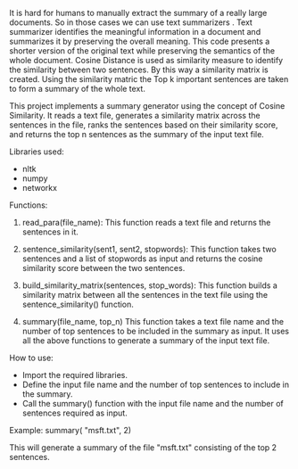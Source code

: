 It is hard for humans to manually extract the summary of a really large documents. So in those cases we can use text summarizers . Text summarizer identifies the meaningful information in a document and summarizes it by preserving the overall meaning. This code presents a shorter version of the original text while preserving the semantics of the whole document. Cosine Distance is used as similarity measure to identify the similarity between two sentences. By this way a similarity matrix is created. Using the similarity matric the Top k important sentences are taken to form a summary of the whole text.



This project implements a summary generator using the concept of Cosine Similarity. It reads a text file, generates a similarity matrix across the sentences in the file, ranks the sentences based on their similarity score, and returns the top n sentences as the summary of the input text file.



Libraries used:
  - nltk
  - numpy
  - networkx



Functions:

1) read_para(file_name):
    This function reads a text file and returns the sentences in it.

2) sentence_similarity(sent1, sent2, stopwords):
    This function takes two sentences and a list of stopwords as input and returns the cosine similarity score between the two sentences.

3) build_similarity_matrix(sentences, stop_words):
    This function builds a similarity matrix between all the sentences in the text file using the sentence_similarity() function.

4) summary(file_name, top_n)
    This function takes a text file name and the number of top sentences to be included in the summary as input. It uses all the above functions to generate a summary of the input text file.



How to use:

- Import the required libraries.
- Define the input file name and the number of top sentences to include in the summary.
- Call the summary() function with the input file name and the number of sentences required as input.

Example:
            summary( "msft.txt", 2)
            
This will generate a summary of the file "msft.txt" consisting of the top 2 sentences.
